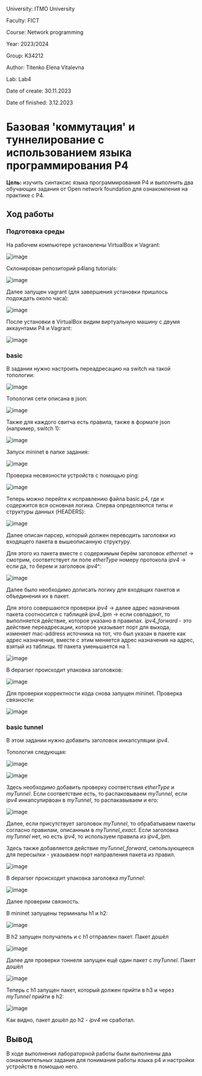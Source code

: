 University: ITMO University

Faculty: FICT

Course: Network programming

Year: 2023/2024

Group: K34212

Author: Titenko Elena Vitalevna

Lab: Lab4

Date of create: 30.11.2023

Date of finished: 3.12.2023

# Базовая 'коммутация' и туннелирование с использованием языка программирования P4

**Цель:** изучить синтаксис языка программирования P4 и выполнить два обучающих задания от Open network foundation для ознакомления на практике с P4.

## Ход работы

### Подготовка среды

На рабочем компьютере установлены VirtualBox и Vagrant:

![image](https://github.com/oxxawsm/2023_2024-network_programming-k34212-titenko_e_v/assets/63160594/1055d814-af1b-4f6f-9944-46f9cd647ea8)

 Склонирован репозиторий p4lang tutorials:

 ![image](https://github.com/oxxawsm/2023_2024-network_programming-k34212-titenko_e_v/assets/63160594/322cbdbf-8fa9-4bf2-b504-f1b2922779d6)

Далее запущен vagrant (для завершения установки пришлось подождать около часа):

![image](https://github.com/oxxawsm/2023_2024-network_programming-k34212-titenko_e_v/assets/63160594/03547d70-c7f0-4074-a831-035c633490f0)

После установки в VirtualBox видим виртуальную машину с двумя аккаунтами P4 и Vagrant:

![image](https://github.com/oxxawsm/2023_2024-network_programming-k34212-titenko_e_v/assets/63160594/d1839d7d-ae64-46e7-90ac-4c76b26c6e36)

### basic

В задании нужно настроить переадресацию на switch на такой топологии:

![image](https://github.com/oxxawsm/2023_2024-network_programming-k34212-titenko_e_v/assets/63160594/3a89cf00-ffc2-451e-aa9e-d558d0e60dff)

Топология сети описана в json:

![image](https://github.com/oxxawsm/2023_2024-network_programming-k34212-titenko_e_v/assets/63160594/18808dd5-aca4-4f05-842d-38b85099cf79)

Также для каждого свитча есть правила, также в формате json (например, switch 1):

![image](https://github.com/oxxawsm/2023_2024-network_programming-k34212-titenko_e_v/assets/63160594/649ec2b2-735c-4151-9157-5baf4d0cf3b0)

Запуск mininet в папке задания:

![image](https://github.com/oxxawsm/2023_2024-network_programming-k34212-titenko_e_v/assets/63160594/6075a6ab-b3fb-4ecf-a4dc-229f30527fb2)

Проверка несвязности устройств с помощью ping:

![image](https://github.com/oxxawsm/2023_2024-network_programming-k34212-titenko_e_v/assets/63160594/dd3f000b-88e1-40f8-aac0-a907af9ce88e)

Теперь можно перейти к исправлению файла basic.p4, где и содержится вся основная логика. Сперва определяются типы и структуры данных (HEADERS):

![image](https://github.com/oxxawsm/2023_2024-network_programming-k34212-titenko_e_v/assets/63160594/9eb3d337-f73f-498a-badc-2dd8eb24a09b)

Далее описан парсер, который должен переводить заголовки из входящего пакета в вышеописанную структуру.

Для этого из пакета вместе с содержимым берём заголовок *ethernet* -> смотрим, соответствует ли поле *etherType* номеру протокола *ipv4* -> если да, то берем и заголовок *ipv4*^:

![image](https://github.com/oxxawsm/2023_2024-network_programming-k34212-titenko_e_v/assets/63160594/d7d0af4d-273e-44bb-a17c-683ca73b04a4)

Далее было необходимо дописать логику для входящих пакетов и объединения их в пакет. 

Для этого совершаются проверки *ipv4* -> далее адрес назначения пакета соотносится с таблицей *ipv4_lpm* -> если совпадают, то выполняется действие, которое указано в правилах. *ipv4_forward* - это действие переадресации, которое указывает порт для выхода, изменяет mac-address источника на тот, что был указан в пакете как адрес назначения, вместе с этим меняется адрес назначения на адрес, взятый из таблицы. ttl пакета уменьшается на 1.

![image](https://github.com/oxxawsm/2023_2024-network_programming-k34212-titenko_e_v/assets/63160594/32d247f1-3522-4e52-8d52-230c82bb9065)

В deparser происходит упаковка заголовков:

![image](https://github.com/oxxawsm/2023_2024-network_programming-k34212-titenko_e_v/assets/63160594/461c893c-b37c-41a4-89c1-c6201de1c702)

Для проверки корректности кода снова запущен mininet. Проверка связности:

![image](https://github.com/oxxawsm/2023_2024-network_programming-k34212-titenko_e_v/assets/63160594/857c8688-b899-4dcf-a3dc-58a98eea41f8)

### basic tunnel

В этом задании нужно добавить заголовок инкапсуляции *ipv4*.

Топология следующая:

![image](https://github.com/oxxawsm/2023_2024-network_programming-k34212-titenko_e_v/assets/63160594/37ff0d02-a38a-4aa0-96b1-2c2dc0ece95e)

![image](https://github.com/oxxawsm/2023_2024-network_programming-k34212-titenko_e_v/assets/63160594/c13ea3c7-efb0-4e1e-83de-488248db70e5)

Здесь необходимо добавить проверку соответствия *etherType* и *myTunnel*. Если соответствие есть, то распаковываем *myTunnel*, если *ipv4* инкапсулирвоан в *myTunnel*, то распакавываем и его:

![image](https://github.com/oxxawsm/2023_2024-network_programming-k34212-titenko_e_v/assets/63160594/714f0b28-8ff7-4c5c-ab7e-81fbde2c058b)

Далее, если присутствует заголовок *myTunnel*, то обрабатываем пакеты согласно правилам, описанным в *myTunnel_exact*. Если заголовка *myTunnel* нет, но есть *ipv4*, то используем правила из *ipv4_lpm*.

Здесь также добавляется действие *myTunnel_forward*, сипользующееся для пересылки - указываем порт направления пакета из правил.

![image](https://github.com/oxxawsm/2023_2024-network_programming-k34212-titenko_e_v/assets/63160594/d89689d8-94ff-4173-a68d-e48b34c3f795)

В deparser происходит упаковка заголовка *myTunnel*:

![image](https://github.com/oxxawsm/2023_2024-network_programming-k34212-titenko_e_v/assets/63160594/60cdc1d5-36da-4570-96a2-067602676ad7)

Далее проверим связность.

В mininet запущены терминалы h1 и h2:

![image](https://github.com/oxxawsm/2023_2024-network_programming-k34212-titenko_e_v/assets/63160594/2f30ae0b-5b78-4ee8-9ab9-424b47557ddd)

В h2 запущен получатель и с h1 отправлен пакет. Пакет дошёл

![image](https://github.com/oxxawsm/2023_2024-network_programming-k34212-titenko_e_v/assets/63160594/ad8345ed-6cb4-475b-b074-087f6087289e)

Далее для проверки тоннеля запущен ещё один пакет с *myTunnel*. Пакет дошёл

![image](https://github.com/oxxawsm/2023_2024-network_programming-k34212-titenko_e_v/assets/63160594/504eaa14-8270-4c21-93dd-b01c8e7d50f5)

Теперь с h1 запущен пакет, который должен прийти в h3 и через *myTunnel* прийти в h2:

![image](https://github.com/oxxawsm/2023_2024-network_programming-k34212-titenko_e_v/assets/63160594/271ff115-1fed-45fe-894d-179db59270e8)

Как видно, пакет дошёл до h2 - *ipv4* не сработал.

## Вывод

В ходе выполнения лабораторной работы были выполнены два ознакомительных задания для понимания работы языка p4 и настройки устройств в помощью него.
